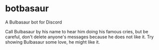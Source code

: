 # botbasaur
A Bulbasaur bot for Discord 

Call Bulbasaur by his name to hear him doing his famous cries, but be careful, don't delete anyone's messages because he does not like it.
Try showing Bulbasaur some love, he might like it. 
